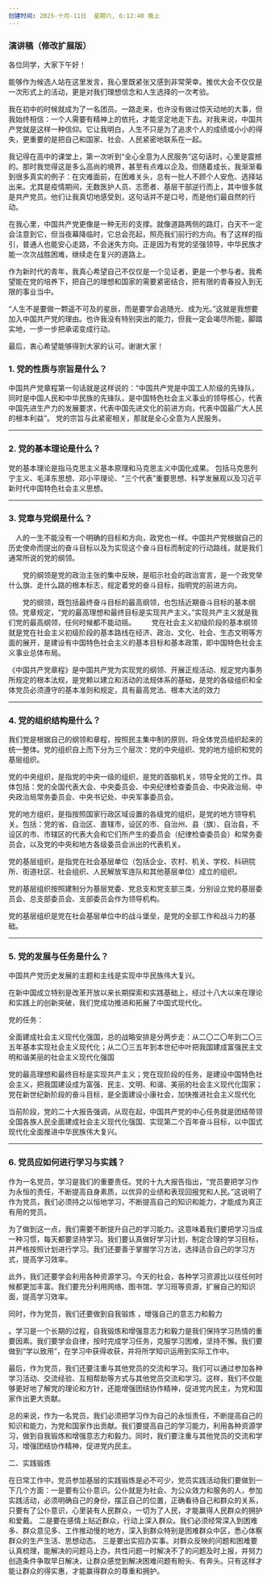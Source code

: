 ```yaml
---
创建时间: 2025-十月-11日  星期六, 6:12:40 晚上
---
```


### 演讲稿（修改扩展版）

各位同学，大家下午好！

能够作为候选人站在这里发言，我心里既紧张又感到非常荣幸。推优大会不仅仅是一次形式上的活动，更是对我们理想信念和人生选择的一次考验。

我在初中的时候就成为了一名团员。一路走来，也许没有做过惊天动地的大事，但我始终相信：一个人需要有精神上的依托，才能坚定地走下去。对我来说，中国共产党就是这样一种信仰。它让我明白，人生不只是为了追求个人的成绩或小小的得失，更重要的是把自己和国家、社会、人民紧密地联系在一起。

我记得在高中的课堂上，第一次听到“全心全意为人民服务”这句话时，心里是震撼的。那时我觉得这是多么高尚的境界，甚至有点难以企及。但随着成长，我渐渐看到很多真实的例子：在灾难面前，在困难关头，总有一批人不顾个人安危、选择站出来。尤其是疫情期间，无数医护人员、志愿者、基层干部逆行而上，其中很多就是共产党员。他们让我真切地感受到，这句话并不是口号，而是他们最自然的行动。

在我心里，中国共产党更像是一种无形的支撑。就像道路两侧的路灯，白天不一定会注意到它，但当夜幕降临时，它总会亮起，照亮我们前行的方向。有了这样的指引，普通人也能安心走路，不会迷失方向。正是因为有党的坚强领导，中华民族才能一次次战胜困难，继续走在复兴的道路上。

作为新时代的青年，我真心希望自己不仅仅是一个见证者，更是一个参与者。我希望能在党的培养下，把自己的理想和国家的需要紧密结合，把有限的青春投入到无限的事业当中。

“人生不是要做一颗遥不可及的星辰，而是要学会追随光、成为光。”这就是我想要加入中国共产党的理由。也许我没有特别突出的能力，但我一定会竭尽所能，脚踏实地，一步一步把承诺变成行动。

最后，衷心希望能够得到大家的认可。谢谢大家！








### 1. 党的性质与宗旨是什么？

中国共产党章程第一句话就是这样说的：“中国共产党是中国工人阶级的先锋队，同时是中国人民和中华民族的先锋队，是中国特色社会主义事业的领导核心，代表中国先进生产力的发展要求，代表中国先进文化的前进方向，代表中国最广大人民的根本利益”。
党的宗旨与此紧密相关，那就是全心全意为人民服务。



---

### 2. 党的基本理论是什么？

党的基本理论是指马克思主义基本原理和马克思主义中国化成果。
包括马克思列宁主义、毛泽东思想、邓小平理论、“三个代表”重要思想、科学发展观以及习近平新时代中国特色社会主义思想。

---

### 3. 党章与党纲是什么？

　人的一生不能没有一个明确的目标和方向，政党也一样。中国共产党根据自己的历史使命而提出的奋斗目标以及为实现这个奋斗目标而制定的行动路线，就是我们通常所说的党的纲领。

　　党的纲领是党的政治主张的集中反映，是昭示社会的政治宣言，是一个政党举什么旗、走什么路的根本标志，规定着党的奋斗目标，指明党的前进方向。

　　党的纲领，既包括最终奋斗目标的最高纲领，也包括近期奋斗目标的基本纲领。党章规定，“党的最高理想和最终目标是实现共产主义。”实现共产主义就是我们党的最高纲领，任何时候都不能动摇。
　　党在社会主义初级阶段的基本纲领就是党在社会主义初级阶段的基本路线在经济、政治、文化、社会、生态文明等方面的展开，是建设有中国特色社会主义的基本目标和基本政策，即中国特色社会主义事业总体布局。


《中国共产党章程》是中国共产党为实现党的纲领、开展正规活动、规定党内事务所规定的根本法规，是党赖以建立和活动的法规体系的基础，是党的各级组织和全体党员必须遵守的基本准则和规定，具有最高党法、根本大法的效力


---

### 4. 党的组织结构是什么？

我们党是根据自己的纲领和章程，按照民主集中制的原则，将全体党员组织起来的统一整体。党的组织自上而下分为三个层次：党的中央组织、党的地方组织和党的基层组织。

党的中央组织，是指党的中央一级的组织，是党的首脑机关，领导全党的工作。具体包括：党的全国代表大会、中央委员会、中央纪律检查委员会、中央政治局、中央政治局常务委员会、中央书记处、中央军事委员会。

党的地方组织，是指按照国家行政区域设置的各级党的组织，是党的地方领导机关。包括：党的省、自治区、直辖市，设区的市、自治州、县（旗）、自治县，不设区的市、市辖区的代表大会和它们所产生的委员会（纪律检查委员会）和常务委员会，以及党的中央和地方各级委员会派出的代表机关。

党的基层组织，是指党在社会基层单位（包括企业、农村、机关、学校、科研院所、街道社区、社会组织、人民解放军连队和其他基层单位）成立的组织。

党的基层组织按照建制分为基层党委、党总支和党支部三类，分别设立党的基层委员会、总支部委员会、支部委员会作为领导机构。

党的基层组织是党在社会基层单位中的战斗堡垒，是党的全部工作和战斗力的基础。

---

### 5. 党的发展与任务是什么？
中国共产党历史发展的主题和主线是实现中华民族伟大复兴。

在新中国成立特别是改革开放以来长期探索和实践基础上，经过十八大以来在理论和实践上的创新突破，我们党成功推进和拓展了中国式现代化。







党的任务：

全面建成社会主义现代化强国，总的战略安排是分两步走：从二〇二〇年到二〇三五年基本实现社会主义现代化；从二〇三五年到本世纪中叶把我国建成富强民主文明和谐美丽的社会主义现代化强国

党的最高理想和最终目标是实现共产主义；党在现阶段的任务，是建设中国特色社会主义，把我国建设成为富强、民主、文明、和谐、美丽的社会主义现代化国家；党在新世纪新阶段的奋斗目标，是全面建设小康社会，加快推进社会主义现代化

当前阶段，党的二十大报告强调，从现在起，中国共产党的中心任务就是团结带领全国各族人民全面建成社会主义现代化强国、实现第二个百年奋斗目标，以中国式现代化全面推进中华民族伟大复兴。

---

### 6. 党员应如何进行学习与实践？

作为一名党员，学习是我们的重要责任。党的十九大报告指出，“党员要把学习作为永恒的责任，不断提高自身素质，以优异的业绩和表现回报党和人民。”这说明了作为党员，我们必须持之以恒地学习，不断提高自己的知识和能力，才能成为真正有用的党员。

为了做到这一点，我们需要不断提升自己的学习能力。这意味着我们要把学习当成一种习惯，每天都要坚持学习。我们要认真做好学习计划，制定合理的学习目标，并严格按照计划进行学习。我们还要善于掌握学习方法，选择适合自己的学习方式，提高学习效率。

此外，我们还要学会利用各种资源学习。今天的社会，各种学习资源比以往任何时候都更加丰富。我们要充分利用网络、图书馆、学习班等资源，扩展自己的知识面，提高学习效率。

同时，作为党员，我们还要做到自我锻炼
，增强自己的意志力和毅力

。学习是一个长期的过程，自我锻炼和增强意志力和毅力是我们保持学习热情的重要因素。我们要学会自律，按时完成学习任务，克服学习困难，坚持不懈。我们要做到“学以致用”，在学习中获得收获，并将所学知识运用到实际工作中。

最后，作为党员，我们还要注重与其他党员的交流和学习。我们可以通过参加各种学习活动、交流经验、互相帮助等方式与其他党员交流和学习。这样，我们不仅能够更好地了解党的理论和方针，还能增强团结协作精神，促进党内民主，为党和国家作出更大贡献。

总的来说，作为一名党员，我们必须把学习作为自己的永恒责任，不断提高自己的知识和能力，为党和国家作出贡献。我们要提高自己的学习能力，利用各种资源学习，做到自我锻炼和增强意志力和毅力。同时，我们要注重与其他党员的交流和学习，增强团结协作精神，促进党内民主。

二、实践锻炼

在日常工作中，党员参加基层的实践锻炼是必不可少，党员实践活动我们要做到一下几个方面：一是要有公仆意识。公仆就是为社会、为公众效力和服务的人，参加实践活动，必须明确自己的身份，摆正自己的位置，正确看待自己和群众的关系，只要有了公仆意识，心里装有人民群众，一切为了人民，才能赢得人民群众的拥护和爱戴。
二是要在感情上贴近群众，行动上深入群众。我们必须经常深入到困难多、群众意见多、工作推动慢的地方，深入到群众特别是困难群众中区，悉心体察群众的生产生活、思想动态。
三是要出实招办实事。对群众反映的问题和困难要认真梳理，能解决的问题马上办，共性问题一时解决不了的问题及时上报，并努力创造条件争取早日解决，让群众感觉到解决困难问题有盼头、有奔头。只有这样才能让群众的得实惠，才能赢得群众的尊重和拥护。